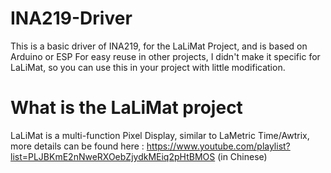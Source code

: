 # INA219-Driver
This is a basic driver of INA219, for the LaLiMat Project, and is based on Arduino or ESP
For easy reuse in other projects, I didn't make it specific for LaLiMat, so you can use this in your project with little modification. 

# What is the LaLiMat project
LaLiMat is a multi-function Pixel Display, similar to LaMetric Time/Awtrix, more details can be found here : 
https://www.youtube.com/playlist?list=PLJBKmE2nNweRXOebZjydkMEiq2pHtBMOS (in Chinese)
